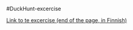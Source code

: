 #DuckHunt-excercise

<a href='https://gist.github.com/UllaSe/f68c18a0e741c8ec6b5ab06fc039eed8'>Link to te excercise (end of the page, in Finnish)</a>
